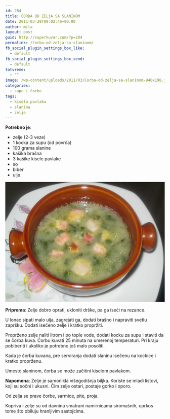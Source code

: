```yaml
---
id: 284
title: ČORBA OD ZELjA SA SLANINOM
date: 2011-03-28T09:02:46+00:00
author: mila
layout: post
guid: http://superkuvar.com/?p=284
permalink: /čorba-od-zelja-sa-slaninom/
fb_social_plugin_settings_box_like:
  - default
fb_social_plugin_settings_box_send:
  - default
totvreme:
  - ""
image: /wp-content/uploads/2011/03/Corba-od-zelja-sa-slaninom-940x198.jpg
categories:
  - supe i čorbe
tags:
  - kisela pavlaka
  - slanina
  - zelje
---
```

**Potrebno je**:

  * zelje (2-3 veze)
  * 1 kocka za supu (od povrća)
  * 100 grama slanine
  * kašika brašna
  * 3 kašike kisele pavlake
  * so
  * biber
  * ulje

![corba od zelja](/wp-content/uploads/2011/03/Corba-od-zelja-sa-slaninom-1024x768.jpg)

**Priprema**: Zelje dobro oprati, ukloniti drške, pa ga iseći na rezance.

U lonac sipati malo ulja, zagrejati ga, dodati brašno i napraviti svetlu zapršku. Dodati isečeno zelje i kratko propržiti.

Proprženo zelje naliti litrom i po tople vode, dodati kocku za supu i staviti da se čorba kuva. Čorbu kuvati 25 minuta na umerenoj temperaturi. Pri kraju pobiberiti i ukoliko je potrebno još malo posoliti.

Kada je čorba kuvana, pre serviranja dodati slaninu isečenu na kockice i kratko proprženu.

Umesto slaninom, čorba se može začitini kiselom pavlakom.

**Napomena**: Zelje je samonikla višegodišnja biljka. Koriste se mladi listovi, koji su sočni i ukusni. Čim zelje ostari, postaje gorko i oporo.

Od zelja se prave čorbe, sarmice, pite, proja.

Kopriva i zelje su od davnina smatrani namirnicama siromašnih, uprkos tome što obiluju hranljivim sastojcima.

